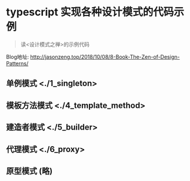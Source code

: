 
# typescript 实现各种设计模式的代码示例

> 读<设计模式之禅>的示例代码

Blog地址: <http://jasonzeng.top/2018/10/08/8-Book-The-Zen-of-Design-Patterns/>


## 单例模式 <./1_singleton>


## 模板方法模式 <./4_template_method>

## 建造者模式 <./5_builder>

## 代理模式 <./6_proxy>

## 原型模式 (略)

